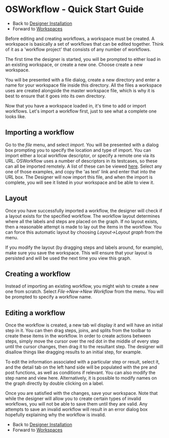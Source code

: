 # OSWorkflow - Quick Start Guide

* Back to [Designer Installation](designer_installation.md)
* Forward to [Workspaces](workspaces.md)

Before editing and creating workflows, a workspace must be created. A workspace is basically a set of workflows that can be edited together. Think of it as a 'workflow project' that consists of any number of workflows.

The first time the designer is started, you will be prompted to either load in an existing workspace, or create a new one. Choose create a new workspace.

You will be presented with a file dialog, create a new directory and enter a name for your workspace file inside this directory. All the files a workspace uses are created alongside the master workspace file, which is why it is best to ensure that it goes into its own directory.

Now that you have a workspace loaded in, it's time to add or import workflows. Let's import a workflow first, just to see what a complete one looks like.

## Importing a workflow

Go to the *file* menu, and select *import*. You will be presented with a dialog box prompting you to specify the location and type of import. You can import either a local workflow descriptor, or specify a remote one via its URL. OSWorkflow uses a number of descriptors in its testcases, so these can all be imported remotely. A list of these can be viewed [here](https://osworkflow.dev.java.net/source/browse/osworkflow/src/test/samples/). Select any one of those examples, and copy the 'as text' link and enter that into the URL box. The Designer will now import this file, and when the import is complete, you will see it listed in your workspace and be able to view it.

## Layout

Once you have successfully imported a workflow, the designer will check if a layout exists for the specified workflow. The workflow layout determines where all the labels and steps are placed on the graph. If no layout exists, then a reasonable attempt is made to lay out the items in the workflow. You can force this automatic layout by choosing *Layout->Layout graph* from the menu.

If you modify the layout (by dragging steps and labels around, for example), make sure you save the workspace. This will ensure that your layout is persisted and will be used the next time you view this graph.

## Creating a workflow

Instead of importing an existing workflow, you might wish to create a new one from scratch. Select *File->New->New Workflow* from the menu. You will be prompted to specify a workflow name.

## Editing a workflow

Once the workflow is created, a new tab wil display it and will have an initial step in it. You can then drag steps, joins, and splits from the toolbar to create these items in the workflow. In order to create actions between steps, simply move the cursor over the red dot in the middle of every step until the cursor changes, then drag it to the resultant step. The designer will disallow things like dragging results to an initial step, for example.

To edit the information associated with a particular step or result, select it, and the detail tab on the left hand side will be populated with the pre and post functions, as well as conditions if relevant. You can also modify the step name and view here. Alternatively, it is possible to modify names on the graph directly by double clicking on a label.

Once you are satisfied with the changes, save your workspace. Note that while the designer will allow you to create certain types of invalid workflows, you will not be able to save them until they are valid. Any attempts to save an invalid workflow will result in an error dialog box hopefully explaining why the workflow is invalid.

* Back to [Designer Installation](designer_installation.md)
* Forward to [Workspaces](workspaces.md)
